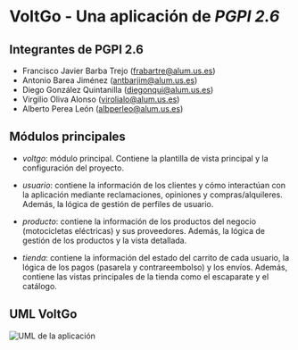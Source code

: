 # VoltGo - Una aplicación de _PGPI 2.6_

## Integrantes de PGPI 2.6

- Francisco Javier Barba Trejo (frabartre@alum.us.es)
- Antonio Barea Jiménez (antbarjim@alum.us.es)
- Diego González Quintanilla (diegonqui@alum.us.es)
- Virgilio Oliva Alonso (virolialo@alum.us.es)
- Alberto Perea León (albperleo@alum.us.es)

## Módulos principales

- *voltgo*: módulo principal. Contiene la plantilla de vista principal y la configuración del proyecto.

- *usuario*: contiene la información de los clientes y cómo interactúan con la aplicación mediante reclamaciones, opiniones y compras/alquileres. Además, la lógica de gestión de perfiles de usuario.

- *producto*: contiene la información de los productos del negocio (motocicletas eléctricas) y sus proveedores. Además, la lógica de gestión de los productos y la vista detallada.

- *tienda*: contiene la información del estado del carrito de cada usuario, la lógica de los pagos (pasarela y contrareembolso) y los envíos. Además, contiene las vistas principales de la tienda como el escaparate y el catálogo.

## UML VoltGo

![UML de la aplicación](https://drive.google.com/file/d/18ey6PsYQAxUNZL55r-Hsbjk6hgOFpZyd/view?usp=drive_link)
